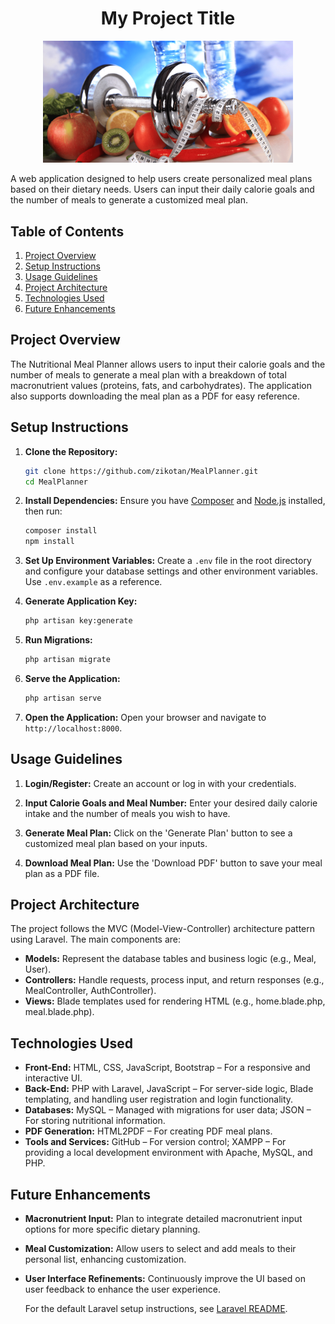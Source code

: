 
<h1 align="center">
  My Project Title
</h1>
<p align="center">
  <img src="image.png" alt="Project Cover Image" width="400"/>
</p>

A web application designed to help users create personalized meal plans based on their dietary needs. Users can input their daily calorie goals and the number of meals to generate a customized meal plan.

## Table of Contents

1. [Project Overview](#project-overview)
2. [Setup Instructions](#setup-instructions)
3. [Usage Guidelines](#usage-guidelines)
4. [Project Architecture](#project-architecture)
5. [Technologies Used](#technologies-used)
6. [Future Enhancements](#future-enhancements)

## Project Overview

The Nutritional Meal Planner allows users to input their calorie goals and the number of meals to generate a meal plan with a breakdown of total macronutrient values (proteins, fats, and carbohydrates). The application also supports downloading the meal plan as a PDF for easy reference.

## Setup Instructions

1. **Clone the Repository:**
   ```bash
   git clone https://github.com/zikotan/MealPlanner.git
   cd MealPlanner
   ```

2. **Install Dependencies:**
   Ensure you have [Composer](https://getcomposer.org/) and [Node.js](https://nodejs.org/) installed, then run:
   ```bash
   composer install
   npm install
   ```

3. **Set Up Environment Variables:**
   Create a `.env` file in the root directory and configure your database settings and other environment variables. Use `.env.example` as a reference.

4. **Generate Application Key:**
   ```bash
   php artisan key:generate
   ```

5. **Run Migrations:**
   ```bash
   php artisan migrate
   ```

6. **Serve the Application:**
   ```bash
   php artisan serve
   ```

7. **Open the Application:**
   Open your browser and navigate to `http://localhost:8000`.

## Usage Guidelines

1. **Login/Register:**
   Create an account or log in with your credentials.

2. **Input Calorie Goals and Meal Number:**
   Enter your desired daily calorie intake and the number of meals you wish to have.

3. **Generate Meal Plan:**
   Click on the 'Generate Plan' button to see a customized meal plan based on your inputs.

4. **Download Meal Plan:**
   Use the 'Download PDF' button to save your meal plan as a PDF file.

## Project Architecture

The project follows the MVC (Model-View-Controller) architecture pattern using Laravel. The main components are:

- **Models:** Represent the database tables and business logic (e.g., Meal, User).
- **Controllers:** Handle requests, process input, and return responses (e.g., MealController, AuthController).
- **Views:** Blade templates used for rendering HTML (e.g., home.blade.php, meal.blade.php).

## Technologies Used

- **Front-End:** HTML, CSS, JavaScript, Bootstrap – For a responsive and interactive UI.
- **Back-End:** PHP with Laravel, JavaScript – For server-side logic, Blade templating, and handling user registration and login functionality.
- **Databases:** MySQL – Managed with migrations for user data; JSON – For storing nutritional information.
- **PDF Generation:** HTML2PDF – For creating PDF meal plans.
- **Tools and Services:** GitHub – For version control; XAMPP – For providing a local development environment with Apache, MySQL, and PHP.


## Future Enhancements

- **Macronutrient Input:** Plan to integrate detailed macronutrient input options for more specific dietary planning.
- **Meal Customization:** Allow users to select and add meals to their personal list, enhancing customization.
- **User Interface Refinements:** Continuously improve the UI based on user feedback to enhance the user experience.




  For the default Laravel setup instructions, see [Laravel README](this.md).
